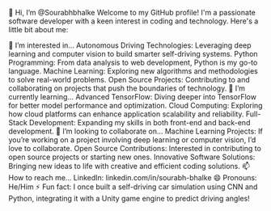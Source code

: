👋 Hi, I’m @Sourabhbhalke
Welcome to my GitHub profile! I'm a passionate software developer with a keen interest in coding and technology. Here's a little bit about me:

👀 I’m interested in...
Autonomous Driving Technologies: Leveraging deep learning and computer vision to build smarter self-driving systems.
Python Programming: From data analysis to web development, Python is my go-to language.
Machine Learning: Exploring new algorithms and methodologies to solve real-world problems.
Open Source Projects: Contributing to and collaborating on projects that push the boundaries of technology.
🌱 I’m currently learning...
Advanced TensorFlow: Diving deeper into TensorFlow for better model performance and optimization.
Cloud Computing: Exploring how cloud platforms can enhance application scalability and reliability.
Full-Stack Development: Expanding my skills in both front-end and back-end development.
💞️ I’m looking to collaborate on...
Machine Learning Projects: If you’re working on a project involving deep learning or computer vision, I’d love to collaborate.
Open Source Contributions: Interested in contributing to open source projects or starting new ones.
Innovative Software Solutions: Bringing new ideas to life with creative and efficient coding solutions.
📫 How to reach me...
LinkedIn: linkedin.com/in/sourabh-bhalke
😄 Pronouns:
He/Him
⚡ Fun fact:
I once built a self-driving car simulation using CNN and Python, integrating it with a Unity game engine to predict driving angles!
